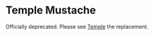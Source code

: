 # Temple Mustache

Officially deprecated. Please see [Temple](https://github.com/BeneathTheInk/Temple) the replacement.